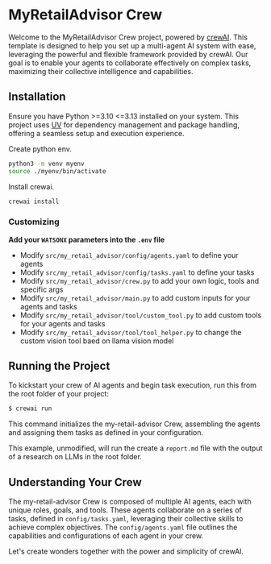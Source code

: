 # MyRetailAdvisor Crew

Welcome to the MyRetailAdvisor Crew project, powered by [crewAI](https://crewai.com). This template is designed to help you set up a multi-agent AI system with ease, leveraging the powerful and flexible framework provided by crewAI. Our goal is to enable your agents to collaborate effectively on complex tasks, maximizing their collective intelligence and capabilities.

## Installation

Ensure you have Python >=3.10 <=3.13 installed on your system. This project uses [UV](https://docs.astral.sh/uv/) for dependency management and package handling, offering a seamless setup and execution experience.

Create python env.
```bash
python3 -m venv myenv
source ./myenv/bin/activate
```

Install crewai.
```bash
crewai install
```
### Customizing

**Add your `WATSONX` parameters into the `.env` file**

- Modify `src/my_retail_advisor/config/agents.yaml` to define your agents
- Modify `src/my_retail_advisor/config/tasks.yaml` to define your tasks
- Modify `src/my_retail_advisor/crew.py` to add your own logic, tools and specific args
- Modify `src/my_retail_advisor/main.py` to add custom inputs for your agents and tasks
- Modify `src/my_retail_advisor/tool/custom_tool.py` to add custom tools for your agents and tasks
- Modify `src/my_retail_advisor/tool/tool_helper.py` to change the custom vision tool baed on llama vision model

## Running the Project

To kickstart your crew of AI agents and begin task execution, run this from the root folder of your project:

```bash
$ crewai run
```

This command initializes the my-retail-advisor Crew, assembling the agents and assigning them tasks as defined in your configuration.

This example, unmodified, will run the create a `report.md` file with the output of a research on LLMs in the root folder.

## Understanding Your Crew

The my-retail-advisor Crew is composed of multiple AI agents, each with unique roles, goals, and tools. These agents collaborate on a series of tasks, defined in `config/tasks.yaml`, leveraging their collective skills to achieve complex objectives. The `config/agents.yaml` file outlines the capabilities and configurations of each agent in your crew.

Let's create wonders together with the power and simplicity of crewAI.
